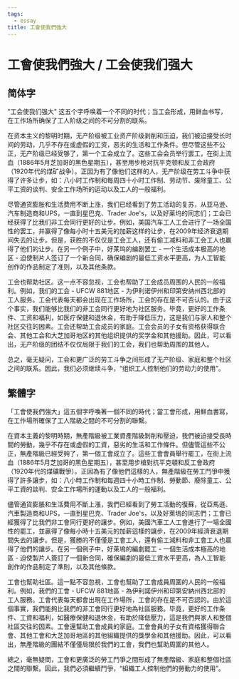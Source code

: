 ```yaml
---
tags:
  - essay
title: 工會使我們強大
---
```

# 工會使我們強大 / 工会使我们强大

## 简体字

"工会使我们强大" 这五个字呼唤着一个不同的时代；当工会形成，用鲜血书写，在工作场所确保了工人阶级之间的不可分割的联系。

在资本主义的黎明时期，无产阶级被工业资产阶级剥削和压迫，我们被迫接受长时间的劳动，几乎不存在或虚假的工资，恶劣的生活和工作条件。但尽管这些不公正，无产阶级已经受够了，第一个工会成立了。这些工会会员举行罢工，在街上流血（1886年5月芝加哥的黑色星期五），甚至用步枪对抗平克顿和反工会政府（1920年代的煤矿战争）。正因为有了像他们这样的人，无产阶级在劳工斗争中获得了许多让步，如：八小时工作制和每周四十小时工作制、劳动节、废除童工、公平工资的谈判、安全工作场所的运动以及工人的一般福利。

尽管通货膨胀和生活费用不断上涨，我们已经看到了劳工活动的复苏，从亚马逊、汽车制造商和UPS，一直到星巴克、Trader Joe's，以及好莱坞的同志们；工会已经获得了比我们非工会同行更好的让步。例如，美国汽车工人工会进行了一场全国性的罢工，并赢得了像每小时十五美元的加薪这样的让步，在2009年经济衰退期间失去的让步。但是，获胜的不仅仅是工会工人，还有偷工减料和非工会工人也赢得了他们的让步。在另一个例子中，好莱坞的编剧罢工 - 一个生活成本极高的地区 - 迫使制片人签订了一个新合同，确保编剧的最低工资水平更高，为人工智能创作的作品制定了准则，以及其他条款。

工会也帮助社区。这一点不容忽视，工会也帮助了工会成员周围的人民的一般福利。例如，我们的工会 - UFCW 881地区 - 为伊利诺伊州和印第安纳州西北部的工人服务。工会代表每天都会出现在工作场所，工会的存在是不可否认的。由于这个事实，我们能够比我们的非工会同行更好地为社区服务。毕竟，更好的工作条件、工资和福利，如医疗保健和退休金，有助于降低压力，这是我们与家人和整个社区交往的因素。工会还帮助工会成员的家庭。工会会员的子女有资格获得联合会、其他工会和大芝加哥地区的其他组织提供的奖学金和其他援助。因此，可以看出，无产阶级的团结不仅仅局限于我们的工会，我们也帮助周围的其他人。

总之，毫无疑问，工会和更广泛的劳工斗争之间形成了无产阶级、家庭和整个社区之间的联系。因此，我们必须继续斗争，“组织工人控制他们的劳动力的使用”。

## 繁體字

「工會使我們強大」這五個字呼喚著一個不同的時代；當工會形成，用鮮血書寫，在工作場所確保了工人階級之間的不可分割的聯繫。

在資本主義的黎明時期，無產階級被工業資產階級剝削和壓迫，我們被迫接受長時間的勞動，幾乎不存在或虛假的工資，惡劣的生活和工作條件。但儘管這些不公正，無產階級已經受夠了，第一個工會成立了。這些工會會員舉行罷工，在街上流血（1886年5月芝加哥的黑色星期五），甚至用步槍對抗平克頓和反工會政府（1920年代的煤礦戰爭）。正因為有了像他們這樣的人，無產階級在勞工鬥爭中獲得了許多讓步，如：八小時工作制和每週四十小時工作制、勞動節、廢除童工、公平工資的談判、安全工作場所的運動以及工人的一般福利。

儘管通貨膨脹和生活費用不斷上漲，我們已經看到了勞工活動的復蘇，從亞馬遜、汽車製造商和UPS，一直到星巴克、Trader Joe's，以及好萊塢的同志們；工會已經獲得了比我們非工會同行更好的讓步。例如，美國汽車工人工會進行了一場全國性的罷工，並贏得了像每小時十五美元的加薪這樣的讓步，在2009年經濟衰退期間失去的讓步。但是，獲勝的不僅僅是工會工人，還有偷工減料和非工會工人也贏得了他們的讓步。在另一個例子中，好萊塢的編劇罷工 - 一個生活成本極高的地區 - 迫使製片人簽訂了一個新合同，確保編劇的最低工資水平更高，為人工智能創作的作品制定了準則，以及其他條款。

工會也幫助社區。這一點不容忽視，工會也幫助了工會成員周圍的人民的一般福利。例如，我們的工會 - UFCW 881地區 - 為伊利諾伊州和印第安納州西北部的工人服務。工會代表每天都會出現在工作場所，工會的存在是不可否認的。由於這個事實，我們能夠比我們的非工會同行更好地為社區服務。毕竟，更好的工作条件、工資和福利，如醫療保健和退休金，有助於降低壓力，這是我們與家人和整個社區交往的因素。工會還幫助工會成員的家庭。工會會員的子女有資格獲得聯合會、其他工會和大芝加哥地區的其他組織提供的獎學金和其他援助。因此，可以看出，無產階級的團結不僅僅局限於我們的工會，我們也幫助周圍的其他人。

總之，毫無疑問，工會和更廣泛的勞工鬥爭之間形成了無產階級、家庭和整個社區之間的聯繫。因此，我們必須繼續鬥爭，“組織工人控制他們的勞動力的使用”。